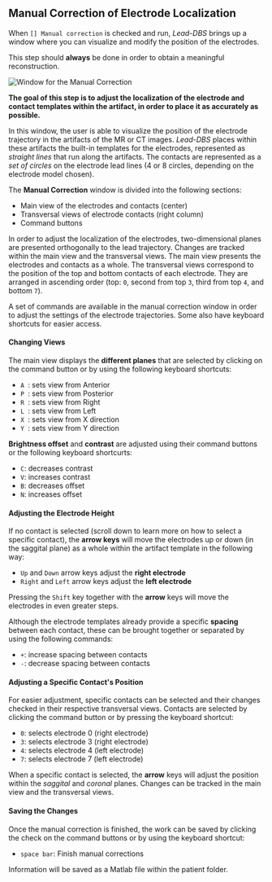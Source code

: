 ## Manual Correction of Electrode Localization

When `[] Manual correction` is checked and run, _Lead-DBS_ brings up a window where you can visualize and modify the position of the electrodes.

This step should **always** be done in order to obtain a meaningful reconstruction.

![Window for the Manual Correction](http://www.andreas-horn.de/leaddbs/manualimages/manualcorrection.png)

**The goal of this step is to adjust the localization of the electrode and contact templates within the artifact, in order to place it as accurately as possible.**


In this window, the user is able to visualize the position of the electrode trajectory in the artifacts of the MR or CT images. _Lead-DBS_ places within these artifacts the built-in templates for the electrodes, represented as _straight lines_ that run along the artifacts. The contacts are represented as a _set of circles_ on the electrode lead lines (4 or 8 circles, depending on the electrode model chosen).

The **Manual Correction** window is divided into the following sections:
- Main view of the electrodes and contacts (center)
- Transversal views of electrode contacts (right column)
- Command buttons

In order to adjust the localization of the electrodes, two-dimensional planes are presented orthogonally to the lead trajectory. Changes are tracked within the main view and the transversal views. The main view presents the electrodes and contacts as a whole. The transversal views correspond to the position of the top and bottom contacts of each electrode. They are arranged in ascending order (top: `0`, second from top `3`, third from top `4`, and bottom `7`).

A set of commands are available in the manual correction window in order to adjust the settings of the electrode trajectories. Some also have keyboard shortcuts for easier access.

#### Changing Views

The main view displays the **different planes** that are selected by clicking on the command button or by using the following keyboard shortcuts:
- `A `: sets view from Anterior
- `P `: sets view from Posterior
- `R `: sets view from Right
- `L `: sets view from Left
- `X `: sets view from X direction
- `Y `: sets view from Y direction

**Brightness offset** and **contrast** are adjusted using their command buttons or the following keyboard shortcurts:

- `C`: decreases contrast
- `V`: increases contrast
- `B`: decreases offset
- `N`: increases offset

#### Adjusting the Electrode Height

If no contact is selected (scroll down to learn more on how to select a specific contact), the **arrow keys** will move the electrodes up or down (in the saggital plane) as a whole within the artifact template in the following way:
- `Up` and `Down` arrow keys adjust the **right electrode**
- `Right` and `Left` arrow keys adjust the **left electrode**

Pressing the `Shift` key together with the **arrow** keys will move the electrodes in even greater steps.

Although the electrode templates already provide a specific **spacing** between each contact, these can be brought together or separated by using the following commands:

- `+`: increase spacing between contacts
- `-`: decrease spacing between contacts

#### Adjusting a Specific Contact's Position

For easier adjustment, specific contacts can be selected and their changes checked in their respective transversal views. Contacts are selected by clicking the command button or by pressing the keyboard shortcut:

- `0`: selects electrode 0 (right electrode)
- `3`: selects electrode 3 (right electrode)
- `4`: selects electrode 4 (left electrode)
- `7`: selects electrode 7 (left electrode)

When a specific contact is selected, the **arrow** keys will adjust the position within the _saggital_ and _coronal_ planes. Changes can be tracked in the main view and the transversal views.

#### Saving the Changes

Once the manual correction is finished, the work can be saved by clicking the check on the command buttons or by using the keyboard shortcut:
- `space bar`: Finish manual corrections

Information will be saved as a Matlab file within the patient folder.
